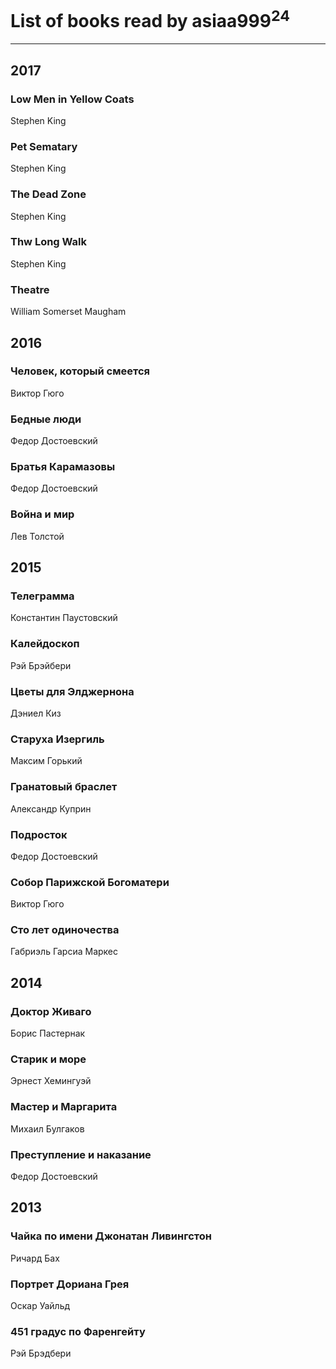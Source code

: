 # List of books read by asiaa999<sup>24</sup>
---

## 2017

### Low Men in Yellow Coats
Stephen King


### Pet Sematary
Stephen King


### The Dead Zone
Stephen King


### Thw Long Walk
Stephen King


### Theatre
William Somerset Maugham



## 2016

### Человек, который смеется
Виктор Гюго


### Бедные люди
Федор Достоевский


### Братья Карамазовы
Федор Достоевский


### Война и мир
Лев Толстой



## 2015

### Телеграмма
Константин Паустовский


### Калейдоскоп
Рэй Брэйбери


### Цветы для Элджернона
Дэниел Киз


### Старуха Изергиль
Максим Горький


### Гранатовый браслет
Александр Куприн


### Подросток
Федор Достоевский


### Собор Парижской Богоматери
Виктор Гюго


### Сто лет одиночества
Габриэль Гарсиа Маркес



## 2014

### Доктор Живаго
Борис Пастернак


### Старик и море
Эрнест Хемингуэй


### Мастер и Маргарита
Михаил Булгаков


### Преступление и наказание
Федор  Достоевский



## 2013

### Чайка по имени Джонатан Ливингстон
Ричард Бах


### Портрет Дориана Грея
Оскар Уайльд


### 451 градус по Фаренгейту
Рэй Брэдбери



